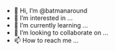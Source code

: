 - 👋 Hi, I’m @batmanaround
- 👀 I’m interested in ...
- 🌱 I’m currently learning ...
- 💞️ I’m looking to collaborate on ...
- 📫 How to reach me ...

<!---
batmanaround/batmanaround is a ✨ special ✨ repository because its `README.md` (this file) appears on your GitHub profile.
You can click the Preview link to take a look at your changes.
--->
